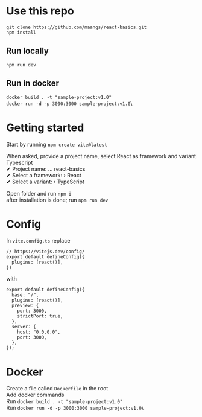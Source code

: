 # Use this repo

`git clone https://github.com/maangs/react-basics.git`\
`npm install`

## Run locally

`npm run dev`

## Run in docker

`docker build . -t "sample-project:v1.0"`\
`docker run -d -p 3000:3000 sample-project:v1.0`\

# Getting started

Start by running
`npm create vite@latest`

When asked, provide a project name, select React as framework and variant Typescript\
✔ Project name: … react-basics\
✔ Select a framework: › React\
✔ Select a variant: › TypeScript

Open folder and run `npm i`\
after installation is done; run `npm run dev`

# Config

In `vite.config.ts` replace

```
// https://vitejs.dev/config/
export default defineConfig({
  plugins: [react()],
})

```

with

```
export default defineConfig({
  base: "/",
  plugins: [react()],
  preview: {
    port: 3000,
    strictPort: true,
  },
  server: {
    host: "0.0.0.0",
    port: 3000,
  },
});

```

# Docker

Create a file called `Dockerfile` in the root\
Add docker commands\
Run `docker build . -t "sample-project:v1.0"`\
Run `docker run -d -p 3000:3000 sample-project:v1.0`\
